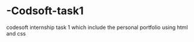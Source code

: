 # -Codsoft-task1
codesoft internship task 1 which include the personal portfolio using html and css
